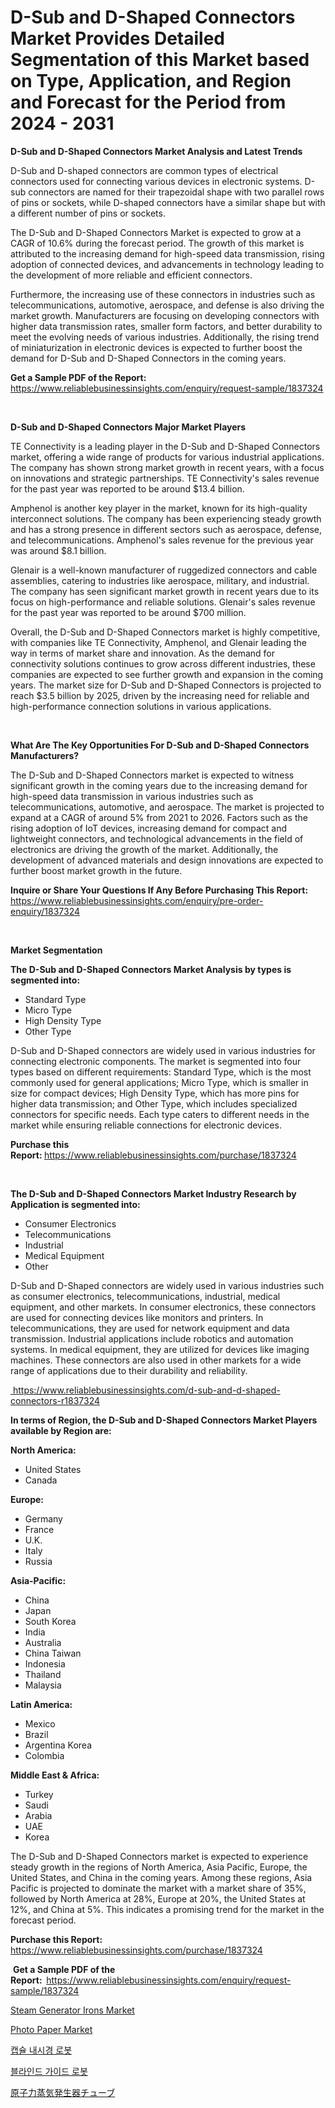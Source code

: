 <p><h1>D-Sub and D-Shaped Connectors Market Provides Detailed Segmentation of this Market based on Type, Application, and Region and Forecast for the Period from 2024 - 2031</h1></p><p><strong>D-Sub and D-Shaped Connectors Market Analysis and Latest Trends</strong></p>
<p><p>D-Sub and D-shaped connectors are common types of electrical connectors used for connecting various devices in electronic systems. D-sub connectors are named for their trapezoidal shape with two parallel rows of pins or sockets, while D-shaped connectors have a similar shape but with a different number of pins or sockets.</p><p>The D-Sub and D-Shaped Connectors Market is expected to grow at a CAGR of 10.6% during the forecast period. The growth of this market is attributed to the increasing demand for high-speed data transmission, rising adoption of connected devices, and advancements in technology leading to the development of more reliable and efficient connectors.</p><p>Furthermore, the increasing use of these connectors in industries such as telecommunications, automotive, aerospace, and defense is also driving the market growth. Manufacturers are focusing on developing connectors with higher data transmission rates, smaller form factors, and better durability to meet the evolving needs of various industries. Additionally, the rising trend of miniaturization in electronic devices is expected to further boost the demand for D-Sub and D-Shaped Connectors in the coming years.</p></p>
<p><strong>Get a Sample PDF of the Report:&nbsp;</strong> <a href="https://www.reliablebusinessinsights.com/enquiry/request-sample/1837324">https://www.reliablebusinessinsights.com/enquiry/request-sample/1837324</a></p>
<p>&nbsp;</p>
<p><strong>D-Sub and D-Shaped Connectors Major Market Players</strong></p>
<p><p>TE Connectivity is a leading player in the D-Sub and D-Shaped Connectors market, offering a wide range of products for various industrial applications. The company has shown strong market growth in recent years, with a focus on innovations and strategic partnerships. TE Connectivity's sales revenue for the past year was reported to be around $13.4 billion.</p><p>Amphenol is another key player in the market, known for its high-quality interconnect solutions. The company has been experiencing steady growth and has a strong presence in different sectors such as aerospace, defense, and telecommunications. Amphenol's sales revenue for the previous year was around $8.1 billion.</p><p>Glenair is a well-known manufacturer of ruggedized connectors and cable assemblies, catering to industries like aerospace, military, and industrial. The company has seen significant market growth in recent years due to its focus on high-performance and reliable solutions. Glenair's sales revenue for the past year was reported to be around $700 million.</p><p>Overall, the D-Sub and D-Shaped Connectors market is highly competitive, with companies like TE Connectivity, Amphenol, and Glenair leading the way in terms of market share and innovation. As the demand for connectivity solutions continues to grow across different industries, these companies are expected to see further growth and expansion in the coming years. The market size for D-Sub and D-Shaped Connectors is projected to reach $3.5 billion by 2025, driven by the increasing need for reliable and high-performance connection solutions in various applications.</p></p>
<p>&nbsp;</p>
<p><strong>What Are The Key Opportunities For D-Sub and D-Shaped Connectors Manufacturers?</strong></p>
<p><p>The D-Sub and D-Shaped Connectors market is expected to witness significant growth in the coming years due to the increasing demand for high-speed data transmission in various industries such as telecommunications, automotive, and aerospace. The market is projected to expand at a CAGR of around 5% from 2021 to 2026. Factors such as the rising adoption of IoT devices, increasing demand for compact and lightweight connectors, and technological advancements in the field of electronics are driving the growth of the market. Additionally, the development of advanced materials and design innovations are expected to further boost market growth in the future.</p></p>
<p><strong>Inquire or Share Your Questions If Any Before Purchasing This Report:</strong> <a href="https://www.reliablebusinessinsights.com/enquiry/pre-order-enquiry/1837324">https://www.reliablebusinessinsights.com/enquiry/pre-order-enquiry/1837324</a></p>
<p>&nbsp;</p>
<p><strong>Market Segmentation</strong></p>
<p><strong>The D-Sub and D-Shaped Connectors Market Analysis by types is segmented into:</strong></p>
<p><ul><li>Standard Type</li><li>Micro Type</li><li>High Density Type</li><li>Other Type</li></ul></p>
<p><p>D-Sub and D-Shaped connectors are widely used in various industries for connecting electronic components. The market is segmented into four types based on different requirements: Standard Type, which is the most commonly used for general applications; Micro Type, which is smaller in size for compact devices; High Density Type, which has more pins for higher data transmission; and Other Type, which includes specialized connectors for specific needs. Each type caters to different needs in the market while ensuring reliable connections for electronic devices.</p></p>
<p><strong>Purchase this Report:&nbsp;</strong><a href="https://www.reliablebusinessinsights.com/purchase/1837324">https://www.reliablebusinessinsights.com/purchase/1837324</a></p>
<p>&nbsp;</p>
<p><strong>The D-Sub and D-Shaped Connectors Market Industry Research by Application is segmented into:</strong></p>
<p><ul><li>Consumer Electronics</li><li>Telecommunications</li><li>Industrial</li><li>Medical Equipment</li><li>Other</li></ul></p>
<p><p>D-Sub and D-Shaped connectors are widely used in various industries such as consumer electronics, telecommunications, industrial, medical equipment, and other markets. In consumer electronics, these connectors are used for connecting devices like monitors and printers. In telecommunications, they are used for network equipment and data transmission. Industrial applications include robotics and automation systems. In medical equipment, they are utilized for devices like imaging machines. These connectors are also used in other markets for a wide range of applications due to their durability and reliability.</p></p>
<p><a href="https://www.reliablebusinessinsights.com/d-sub-and-d-shaped-connectors-r1837324">&nbsp;https://www.reliablebusinessinsights.com/d-sub-and-d-shaped-connectors-r1837324</a></p>
<p><strong>In terms of Region, the D-Sub and D-Shaped Connectors Market Players available by Region are:</strong></p>
<p>
    <p> <strong> North America: </strong>
        <ul>
            <li>United States</li>
            <li>Canada</li>
        </ul>
        </p> 
    <p> <strong> Europe: </strong>
        <ul>
            <li>Germany</li>
            <li>France</li>
            <li>U.K.</li>
            <li>Italy</li>
            <li>Russia</li>
        </ul>
        </p> 
    <p> <strong> Asia-Pacific: </strong>
        <ul>
            <li>China</li>
            <li>Japan</li>
            <li>South Korea</li>
            <li>India</li>
            <li>Australia</li>
            <li>China Taiwan</li>
            <li>Indonesia</li>
            <li>Thailand</li>
            <li>Malaysia</li>
        </ul>
        </p> 
    <p> <strong> Latin America: </strong>
        <ul>
            <li>Mexico</li>
            <li>Brazil</li>
            <li>Argentina Korea</li>
            <li>Colombia</li>
        </ul>
        </p> 
    <p> <strong> Middle East & Africa: </strong>
        <ul>
            <li>Turkey</li>
            <li>Saudi</li>
            <li>Arabia</li>
            <li>UAE</li>
            <li>Korea</li>
        </ul>
    </p>
    </p>
<p><p>The D-Sub and D-Shaped Connectors market is expected to experience steady growth in the regions of North America, Asia Pacific, Europe, the United States, and China in the coming years. Among these regions, Asia Pacific is projected to dominate the market with a market share of 35%, followed by North America at 28%, Europe at 20%, the United States at 12%, and China at 5%. This indicates a promising trend for the market in the forecast period.</p></p>
<p><strong>Purchase this Report: </strong><a href="https://www.reliablebusinessinsights.com/purchase/1837324">https://www.reliablebusinessinsights.com/purchase/1837324</a></p>
<p>&nbsp;<strong>Get a Sample PDF of the Report:&nbsp;&nbsp;</strong><a href="https://www.reliablebusinessinsights.com/enquiry/request-sample/1837324">https://www.reliablebusinessinsights.com/enquiry/request-sample/1837324</a></p>
<p><strong></strong></p>
<p><p><a href="https://github.com/joannagoyvaerts/Market-Research-Report-List-3/blob/main/steam-generator-irons-market.md">Steam Generator Irons Market</a></p><p><a href="https://github.com/abdelrhmankishk22/Market-Research-Report-List-5/blob/main/photo-paper-market.md">Photo Paper Market</a></p><p><a href="https://github.com/mdmazharulnwr786/Market-Research-Report-List-1/blob/main/5359802153631.md">캡슐 내시경 로봇</a></p><p><a href="https://github.com/hxzi07639916/Market-Research-Report-List-2/blob/main/2450918153632.md">블라인드 가이드 로봇</a></p><p><a href="https://github.com/CarlieShields/Market-Research-Report-List-1/blob/main/2418431145405.md">原子力蒸気発生器チューブ</a></p></p>